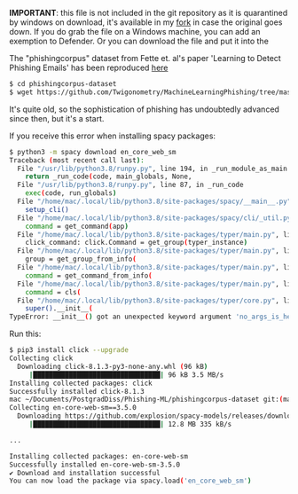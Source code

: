**IMPORTANT**: this file is not included in the git repository as it is quarantined by windows on download, it's available in my [fork](https://github.com/Twigonometry/MachineLearningPhishing) in case the original goes down. If you do grab the file on a Windows machine, you can add an exemption to Defender. Or you can download the file and put it into the 

The "phishingcorpus" dataset from Fette et. al's paper 'Learning to Detect Phishing Emails' has been reproduced [here](https://github.com/diegoocampoh/MachineLearningPhishing/blob/master/code/resources/emails-phishing.mbox)

```bash
$ cd phishingcorpus-dataset
$ wget https://github.com/Twigonometry/MachineLearningPhishing/tree/master/code/resources/emails-phishing.mbox
```

It's quite old, so the sophistication of phishing has undoubtedly advanced since then, but it's a start.

If you receive this error when installing spacy packages:

```bash
$ python3 -m spacy download en_core_web_sm
Traceback (most recent call last):
  File "/usr/lib/python3.8/runpy.py", line 194, in _run_module_as_main
    return _run_code(code, main_globals, None,
  File "/usr/lib/python3.8/runpy.py", line 87, in _run_code
    exec(code, run_globals)
  File "/home/mac/.local/lib/python3.8/site-packages/spacy/__main__.py", line 4, in <module>
    setup_cli()
  File "/home/mac/.local/lib/python3.8/site-packages/spacy/cli/_util.py", line 73, in setup_cli
    command = get_command(app)
  File "/home/mac/.local/lib/python3.8/site-packages/typer/main.py", line 350, in get_command
    click_command: click.Command = get_group(typer_instance)
  File "/home/mac/.local/lib/python3.8/site-packages/typer/main.py", line 332, in get_group
    group = get_group_from_info(
  File "/home/mac/.local/lib/python3.8/site-packages/typer/main.py", line 483, in get_group_from_info
    command = get_command_from_info(
  File "/home/mac/.local/lib/python3.8/site-packages/typer/main.py", line 579, in get_command_from_info
    command = cls(
  File "/home/mac/.local/lib/python3.8/site-packages/typer/core.py", line 675, in __init__
    super().__init__(
TypeError: __init__() got an unexpected keyword argument 'no_args_is_help'
```

Run this:

```bash
$ pip3 install click --upgrade
Collecting click
  Downloading click-8.1.3-py3-none-any.whl (96 kB)
     |████████████████████████████████| 96 kB 3.5 MB/s 
Installing collected packages: click
Successfully installed click-8.1.3
mac ~/Documents/PostgradDiss/Phishing-ML/phishingcorpus-dataset git:(main) ✗ python3 -m spacy download en_core_web_sm
Collecting en-core-web-sm==3.5.0
  Downloading https://github.com/explosion/spacy-models/releases/download/en_core_web_sm-3.5.0/en_core_web_sm-3.5.0-py3-none-any.whl (12.8 MB)
     |████████████████████████████████| 12.8 MB 335 kB/s 

...

Installing collected packages: en-core-web-sm
Successfully installed en-core-web-sm-3.5.0
✔ Download and installation successful
You can now load the package via spacy.load('en_core_web_sm')
```